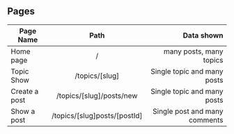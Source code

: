 
## Pages
| Page Name       | Path           | Data shown  |
| ------------- |:-------------:| -----:|
| Home page      | / | many posts, many topics |
| Topic Show      | /topics/[slug]      |   Single topic and many posts |
| Create a post |   /topics/[slug]/posts/new    |  Single topic and many posts   |
|  Show a post |   /topics/[slug]posts/[postId]  |  Single post and many comments   |
